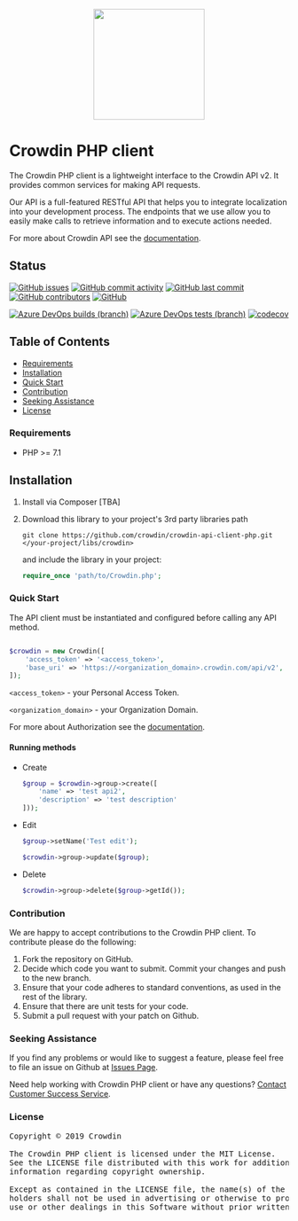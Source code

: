 [<p align="center"><img src="https://support.crowdin.com/assets/logos/crowdin-dark-symbol.png" data-canonical-src="https://support.crowdin.com/assets/logos/crowdin-dark-symbol.png" width="200" height="200" align="center"/></p>](https://crowdin.com)

# Crowdin PHP client

The Crowdin PHP client is a lightweight interface to the Crowdin API v2. It provides common services for making API requests.

Our API is a full-featured RESTful API that helps you to integrate localization into your development process. The endpoints that we use allow you to easily make calls to retrieve information and to execute actions needed.

For more about Crowdin API see the [documentation](https://support.crowdin.com/enterprise/api/).

## Status

[![GitHub issues](https://img.shields.io/github/issues/crowdin/crowdin-api-client-php?cacheSeconds=3600)](https://github.com/crowdin/crowdin-api-client-php/issues)
[![GitHub commit activity](https://img.shields.io/github/commit-activity/m/crowdin/crowdin-api-client-php?cacheSeconds=3600)](https://github.com/crowdin/crowdin-api-client-php/graphs/commit-activity)
[![GitHub last commit](https://img.shields.io/github/last-commit/crowdin/crowdin-api-client-php?cacheSeconds=3600)](https://github.com/crowdin/crowdin-api-client-php/commits/master)
[![GitHub contributors](https://img.shields.io/github/contributors/crowdin/crowdin-api-client-php?cacheSeconds=3600)](https://github.com/crowdin/crowdin-api-client-php/graphs/contributors)
[![GitHub](https://img.shields.io/github/license/crowdin/crowdin-api-client-php?cacheSeconds=3600)](https://github.com/crowdin/crowdin-api-client-php/blob/master/LICENSE)


[![Azure DevOps builds (branch)](https://img.shields.io/azure-devops/build/crowdin/crowdin-api-client-php/15/master?logo=azure-pipelines&cacheSeconds=800)](https://dev.azure.com/crowdin/crowdin-api-client-php/_build/latest?definitionId=15&branchName=master)
[![Azure DevOps tests (branch)](https://img.shields.io/azure-devops/tests/crowdin/crowdin-api-client-php/16/master?cacheSeconds=800)](https://dev.azure.com/crowdin/crowdin-api-client-php/_build/latest?definitionId=15&branchName=master)
[![codecov](https://codecov.io/gh/crowdin/crowdin-api-client-php/branch/master/graph/badge.svg)](https://codecov.io/gh/crowdin/crowdin-api-client-php)

## Table of Contents
* [Requirements](#requirements)
* [Installation](#installation)
* [Quick Start](#quick-start)
* [Contribution](#contribution)
* [Seeking Assistance](#seeking-assistance)
* [License](#license)

### Requirements

* PHP >= 7.1

## Installation

1. Install via Composer [TBA]
2. Download this library to your project's 3rd party libraries path

    ```
    git clone https://github.com/crowdin/crowdin-api-client-php.git </your-project/libs/crowdin>
    ```

    and include the library in your project:

    ```php
    require_once 'path/to/Crowdin.php';
    ```

### Quick Start

The API client must be instantiated and configured before calling any API method.

```php

$crowdin = new Crowdin([
    'access_token' => '<access_token>',
    'base_uri' => 'https://<organization_domain>.crowdin.com/api/v2',
]);
```

`<access_token>` - your Personal Access Token.

`<organization_domain>` - your Organization Domain.

For more about Authorization see the [documentation](https://support.crowdin.com/enterprise/api/#section/Introduction/Authorization).

#### Running methods

* Create
    ```php
    $group = $crowdin->group->create([
        'name' => 'test api2',
        'description' => 'test description'
    ]));
    ```

* Edit
    ```php
    $group->setName('Test edit');

    $crowdin->group->update($group);
    ```

* Delete
    ```php
    $crowdin->group->delete($group->getId());
    ```

### Contribution
We are happy to accept contributions to the Crowdin PHP client. To contribute please do the following:
1. Fork the repository on GitHub.
2. Decide which code you want to submit. Commit your changes and push to the new branch.
3. Ensure that your code adheres to standard conventions, as used in the rest of the library.
4. Ensure that there are unit tests for your code.
5. Submit a pull request with your patch on Github.

### Seeking Assistance
If you find any problems or would like to suggest a feature, please feel free to file an issue on Github at [Issues Page](https://github.com/crowdin/crowdin-api-client-php/issues).

Need help working with Crowdin PHP client or have any questions?
[Contact Customer Success Service](https://crowdin.com/contacts).

### License
<pre>
Copyright © 2019 Crowdin

The Crowdin PHP client is licensed under the MIT License.
See the LICENSE file distributed with this work for additional
information regarding copyright ownership.

Except as contained in the LICENSE file, the name(s) of the above copyright
holders shall not be used in advertising or otherwise to promote the sale,
use or other dealings in this Software without prior written authorization.
</pre>
